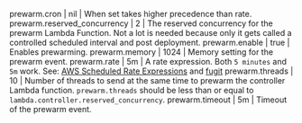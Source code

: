 prewarm.cron | nil | When set takes higher precedence than rate.
prewarm.reserved_concurrency | 2 | The reserved concurrency for the prewarm Lambda Function. Not a lot is needed because only it gets called a controlled scheduled interval and post deployment.
prewarm.enable | true | Enables prewarming.
prewarm.memory | 1024 | Memory setting for the prewarm event.
prewarm.rate | 5m | A rate expression. Both `5 minutes` and `5m` work. See: [AWS Scheduled Rate Expressions](https://docs.aws.amazon.com/eventbridge/latest/userguide/eb-rate-expressions.html) and [fugit](https://github.com/floraison/fugit)
prewarm.threads | 10 | Number of threads to send at the same time to prewarm the controller Lambda function. `prewarm.threads` should be less than or equal to `lambda.controller.reserved_concurrency`.
prewarm.timeout | 5m | Timeout of the prewarm event.